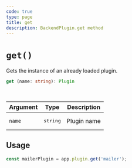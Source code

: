 ```yaml
---
code: true
type: page
title: get
description: BackendPlugin.get method
---
```


# `get()`

<SinceBadge version="2.12.2" />

Gets the instance of an already loaded plugin.

```ts
get (name: string): Plugin
```

<br/>

| Argument | Type              | Description |
|----------|-------------------|-------------|
| `name`   | <pre>string</pre> | Plugin name |

## Usage

```js
const mailerPlugin = app.plugin.get('mailer');
```
